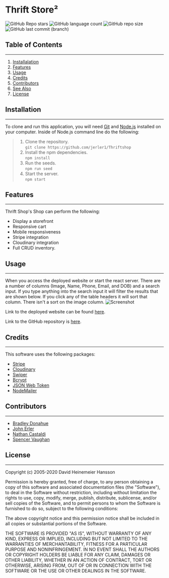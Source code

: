 # **Thrift Store²**
![GitHub Repo stars](https://img.shields.io/github/stars/jerler1/Thriftshop?logo=GitHub&color=critical&style=for-the-badge)
![GitHub language count](https://img.shields.io/github/languages/count/jerler1/Thriftshop?color=critical&logo=github&style=for-the-badge)
![GitHub repo size](https://img.shields.io/github/repo-size/jerler1/Thriftshop?color=critical&logo=github&style=for-the-badge)
![GitHub last commit (branch)](https://img.shields.io/github/last-commit/jerler1/ThriftShop/main?color=critical&logo=github&style=for-the-badge)

## **Table of Contents**

---

1. [Installalation](#installation)
1. [Features](#features)
1. [Usage](#usage)
1. [Credits](#credits)
1. [Contributors](#contributors)
1. [See Also](#seeAlso)
1. [License](#license)

## **Installation**

---

To clone and run this application, you will need [Git](https://git-scm.com/) and [Node.js](https://nodejs.org/en/download/) installed on your computer.  Inside of Node.js command line do the following:


>1. Clone the repository.<br/>`git clone https://github.com/jerler1/Thriftshop`
>1. Install the npm dependencies.<br/>`npm install`
>1. Run the seeds.<br/>`npm run seed`
>1. Start the server.<br/>`npm start`

## **Features**

---

Thrift Shop's Shop can perform the following:

- Display a storefront
- Responsive cart
- Mobile responsiveness
- Stripe integration
- Cloudinary integration
- Full CRUD inventory.

## **Usage**

---

When you access the deployed website or start the react server.  There are a number of columns (Image, Name, Phone, Email, and DOB) 
and a search input.  If you type anything into the search input it will filter the results that are shown below.  If you click any of the
table headers it will sort that column.  There isn't a sort on the image column.
![Screenshot](./public/applicationScreenshot.png)

Link to the deployed website can be found [here](https://thawing-everglades-67828.herokuapp.com/).

Link to the GitHub repository is [here](https://github.com/jerler1/Thriftshop).

## **Credits**

---

This software uses the following packages:

- [Stripe](https://www.npmjs.com/package/stripe)
- [Cloudinary](https://www.npmjs.com/package/cloudinary-react)
- [Swiper](https://www.npmjs.com/package/swiper)
- [Bcrypt](https://www.npmjs.com/package/bcrypt)
- [JSON Web Token](https://www.npmjs.com/package/jsonwebtoken)
- [NodeMailer](https://www.npmjs.com/package/nodemailer)

## **Contributors**

---

- [Bradley Donahue](https://github.com/brhue)
- [John Erler](https://github.com/jerler1)
- [Nathan Castaldi](https://github.com/ncastaldi)
- [Spencer Vaughan](https://github.com/spencerv86)

## **License**

---

Copyright (c) 2005-2020 David Heinemeier Hansson

Permission is hereby granted, free of charge, to any person obtaining
a copy of this software and associated documentation files (the
"Software"), to deal in the Software without restriction, including
without limitation the rights to use, copy, modify, merge, publish,
distribute, sublicense, and/or sell copies of the Software, and to
permit persons to whom the Software is furnished to do so, subject to
the following conditions:

The above copyright notice and this permission notice shall be
included in all copies or substantial portions of the Software.

THE SOFTWARE IS PROVIDED "AS IS", WITHOUT WARRANTY OF ANY KIND,
EXPRESS OR IMPLIED, INCLUDING BUT NOT LIMITED TO THE WARRANTIES OF
MERCHANTABILITY, FITNESS FOR A PARTICULAR PURPOSE AND
NONINFRINGEMENT. IN NO EVENT SHALL THE AUTHORS OR COPYRIGHT HOLDERS BE
LIABLE FOR ANY CLAIM, DAMAGES OR OTHER LIABILITY, WHETHER IN AN ACTION
OF CONTRACT, TORT OR OTHERWISE, ARISING FROM, OUT OF OR IN CONNECTION
WITH THE SOFTWARE OR THE USE OR OTHER DEALINGS IN THE SOFTWARE.
